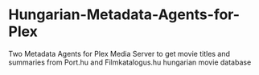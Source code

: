 Hungarian-Metadata-Agents-for-Plex
===============================

Two Metadata Agents for Plex Media Server to get movie titles and summaries from Port.hu and Filmkatalogus.hu hungarian movie database
